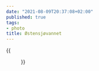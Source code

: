 ```yaml
---
date: "2021-08-09T20:37:08+02:00"
published: true
tags:
- photo
title: Østensjøvannet
---
```


{{<figure alt="Østensjøvannet" src="/images/2021-08-09-Østensjøvannet.jpg" width="1280">}}
